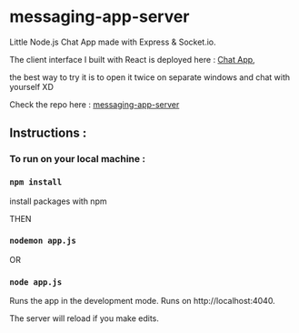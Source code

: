 # messaging-app-server

Little Node.js Chat App made with Express &amp; Socket.io.

The client interface I built with React is deployed here : [Chat App](https://messaging-app-client-kgvp0buv6-arieloo.vercel.app/),

the best way to try it is to open it twice on separate windows and chat with yourself XD

Check the repo here : [messaging-app-server](https://github.com/arieloO/messaging-app-server/)




## Instructions :

### To run on your local machine : 

### `npm install`

install packages with npm

THEN

### `nodemon app.js`
OR
### `node app.js`

Runs the app in the development mode.
Runs on http://localhost:4040.

The server will reload if you make edits.
